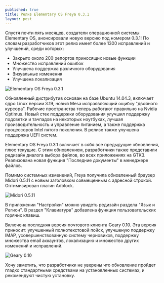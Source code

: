 ```yaml
---
published: true
title: Релиз Elementary OS Freya 0.3.1
layout: post
---
```

Спустя почти пять месяцев, создатели операционной системы Elementary OS, анонсировали новую версию под номером 0.3.1! По словам разработчиков этот релиз имеет более 1300 исправлений и улучшений, среди которых:

<!--more-->

* Закрыто около 200 репортов приносящих новые функции
* Множество исправлений ошибок
* Улучшена поддержка различного оборудования
* Визуальные изменения
* Улучшена локализация

![Elementary OS Freya 0.3.1](https://leto45h.storage.yandex.net/rdisk/deb3c2c88efe3d89281198bea06b2586135d22e71f224d6c86f31f1c44758bcd/inf/9SJ-PVATomT8KMFxpWgVQnGQ_ZmrbeCsAFv0jIoXhJo69NpGEMPdClM0at10B5hJ0FW4DC5RDGPGIcjbO5H0KQ==?uid=0&filename=elementary-os-freya-0-3-1.jpg&disposition=inline&hash=&limit=0&content_type=image%2Fjpeg&tknv=v2&rtoken=cd6415057376f5df692d7ea90e255092&force_default=no&ycrid=na-e46e2f06e07dfca533c36ee12ac9f47f-downloader7g)

Обновленный дистрибутив основан на базе Ubuntu 14.04.3, включает ядро Linux версии 3.19, новый Mesa испраявляющий ощибку "двойного курсора". Рабочие пространства теперь работают правильно на Nvidia Optimus. Новый стек поддержки оборудования улучшил поддержку подсветки и тачпадов на некоторых ноутбуках, лучшая производительность и управление питанием, а также поддержка процессоров Intel пятого поколения. В релизе также улучшена поддержка UEFI систем.

Elementary OS Freya 0.3.1 включает в сябя все предыдущие обновления, плюс текущие. С этим обновлением, разработчики также представили редизайн диалога выбора файлов, во всех приложениях на GTK3. Реализована новая функция "Последние документы" в менеджере файлов.

Помимо системных изменений, Freya получила обновленный браузер Midori 0.5.11 с новым заголовком совмещенным с адресной строкой. Оптимизирован плагин Adblock.

![Midori 0.5.11](https://leto16e.storage.yandex.net/rdisk/b52888ad9617ab16823871b6940e676896e9b1d62f9698ad9bbcd78620524527/inf/esMSLwig-DXPeO3NWH8Xn3gLlA2tQzo7K55cM0mndMyMYikyGAsS--Bl49PXu0PKioCW5K1ASd0R4487eaZwDA==?uid=0&filename=midory-0-5-11.jpg&disposition=inline&hash=&limit=0&content_type=image%2Fjpeg&tknv=v2&rtoken=cd6415057376f5df692d7ea90e255092&force_default=no&ycrid=na-75e6b9acff9ac905cd59b6d11ebbfc50-downloader7g)

В приложении "Настройки" можно увидеть редизайн раздела "Язык и Регион". В раздел "Клавиатура" добавлена функция пользовательских горячих клавиш.

Включена последняя версия почтового клиента Geary 0.10. Эта версия приносит: улучшенный полнотекстовой пойск, улучшеную поддержку IMAP, усовершенствованную систему черновиков, поддержку множества email аккаунтов, локализацию и множество других изменений и исправлений.

![Geary 0.10](https://leto8e.storage.yandex.net/rdisk/b4e83838e43d3f73164e9803099a56fa8bd01306dc20b5386920542edaa208bf/inf/HLUH70aGqyR5rRI77Ej44ICdLX5jKMt5d2C7e7JEioRpzUIsbaou6qwrs6YLCAZGpVkiEoao-6G__jjjy3JGzg==?uid=0&filename=geary-0-10.jpg&disposition=inline&hash=&limit=0&content_type=image%2Fjpeg&tknv=v2&rtoken=cd6415057376f5df692d7ea90e255092&force_default=no&ycrid=na-369eb2bfdaab1d2740811dd4b7748313-downloader9g)

Хочу заметить, что разработчики не уверены что обновление пройдет гладко стандартными средствами на установленных системах, и рекомендуют чистую установку.